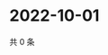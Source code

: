 # 2022-10-01

共 0 条

<!-- BEGIN WEIBO -->
<!-- 最后更新时间 Sat Oct 01 2022 22:09:36 GMT+0800 (China Standard Time) -->

<!-- END WEIBO -->
